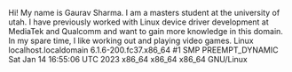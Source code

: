 Hi! My name is Gaurav Sharma. I am a masters student at the university of utah. I have previously worked with Linux device driver development at MediaTek and Qualcomm and want to gain more knowledge in this domain. In my spare time, I like working out and playing video games.
Linux localhost.localdomain 6.1.6-200.fc37.x86_64 #1 SMP PREEMPT_DYNAMIC Sat Jan 14 16:55:06 UTC 2023 x86_64 x86_64 x86_64 GNU/Linux
